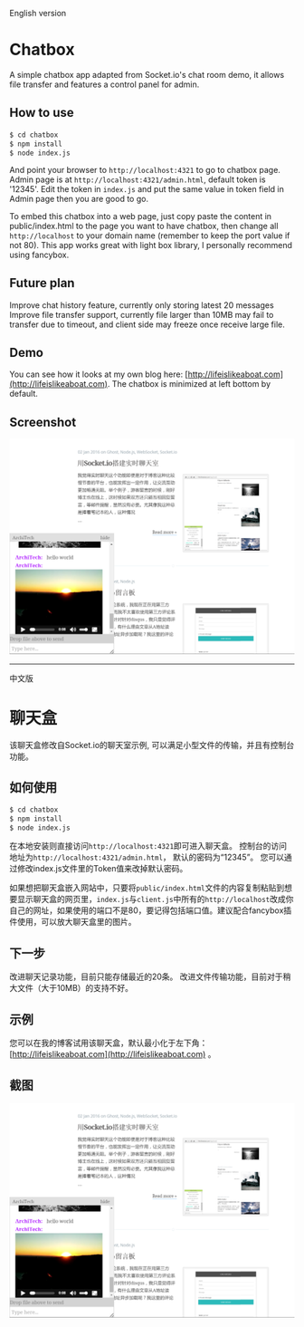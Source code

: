 English version



# Chatbox

A simple chatbox app adapted from Socket.io's chat room demo, it allows file transfer and features a control panel for admin.


## How to use

```
$ cd chatbox
$ npm install
$ node index.js
```

And point your browser to `http://localhost:4321` to go to chatbox page.
Admin page is at `http://localhost:4321/admin.html`, default token is '12345'. 
Edit the token in `index.js` and put the same value in token field in Admin page then you are good to go. 


To embed this chatbox into a web page, just copy paste the content in public/index.html to the page you want to have chatbox, then change all `http://localhost` to your domain name (remember to keep the port value if not 80). This app works great with light box library, I personally recommend using fancybox. 

## Future plan

Improve chat history feature, currently only storing latest 20 messages
Improve file transfer support, currently file larger than 10MB may fail to transfer due to timeout, and client side may freeze once receive large file.


## Demo

You can see how it looks at my own blog here: [http://lifeislikeaboat.com](http://lifeislikeaboat.com). The chatbox is minimized at left bottom by default.

## Screenshot

![screenshot](/Screenshot.png?raw=true "Screenshot")


-----------------------------------------------------------
中文版



# 聊天盒

该聊天盒修改自Socket.io的聊天室示例, 可以满足小型文件的传输，并且有控制台功能。


## 如何使用


```
$ cd chatbox
$ npm install
$ node index.js
```

在本地安装则直接访问`http://localhost:4321`即可进入聊天盒。
控制台的访问地址为`http://localhost:4321/admin.html`， 默认的密码为“12345”。
您可以通过修改index.js文件里的Token值来改掉默认密码。


如果想把聊天盒嵌入网站中，只要将`public/index.html`文件的内容复制粘贴到想要显示聊天盒的网页里，`index.js`与`client.js`中所有的`http://localhost`改成你自己的网址，如果使用的端口不是80，要记得包括端口值。建议配合fancybox插件使用，可以放大聊天盒里的图片。


## 下一步

改进聊天记录功能，目前只能存储最近的20条。
改进文件传输功能，目前对于稍大文件（大于10MB）的支持不好。


## 示例

您可以在我的博客试用该聊天盒，默认最小化于左下角： [http://lifeislikeaboat.com](http://lifeislikeaboat.com) 。


## 截图

![screenshot](/Screenshot.png?raw=true "Screenshot")
